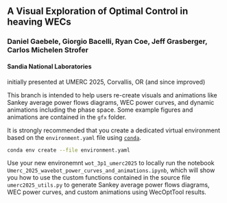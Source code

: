## A Visual Exploration of Optimal Control in heaving WECs

### Daniel Gaebele, Giorgio Bacelli, Ryan Coe, Jeff Grasberger, Carlos Michelen Strofer
#### Sandia National Laboratories

initially presented at UMERC 2025, Corvallis, OR (and since improved)

This branch is intended to help users re-create visuals and animations like Sankey average power flows diagrams, WEC power curves, and dynamic animations including the phase space.
Some example figures and animations are contained in the `gfx` folder.


It is strongly recommended that you create a dedicated virtual environment based on the `environment.yaml` file using [`conda`](https://www.anaconda.com/).

```bash
conda env create --file environment.yaml
```

Use your new environemnt `wot_3p1_umerc2025` to locally run the notebook `Umerc_2025_wavebot_power_curves_and_animations.ipynb`, which will show you how to use the custom functions contained in the source file `umerc2025_utils.py` to generate Sankey average power flows diagrams, WEC power curves, and custom animations using WecOptTool results.

